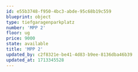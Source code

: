 ```yaml
---
id: e55b3748-f950-4bc3-abde-95c68b19c559
blueprint: object
type: tiefgaragenparkplatz
number: 'MPP 2'
floor: ug
price: 9000
state: available
title: 'MPP 2'
updated_by: c2f8321e-be41-4d83-b9ee-8136dba46b39
updated_at: 1713345528
---
```

